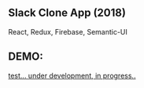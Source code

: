 ## Slack Clone App (2018)

React, Redux, Firebase, Semantic-UI

## DEMO:

[test... under development, in progress..](https://create-react-app-d00a8euyw.now.sh/)